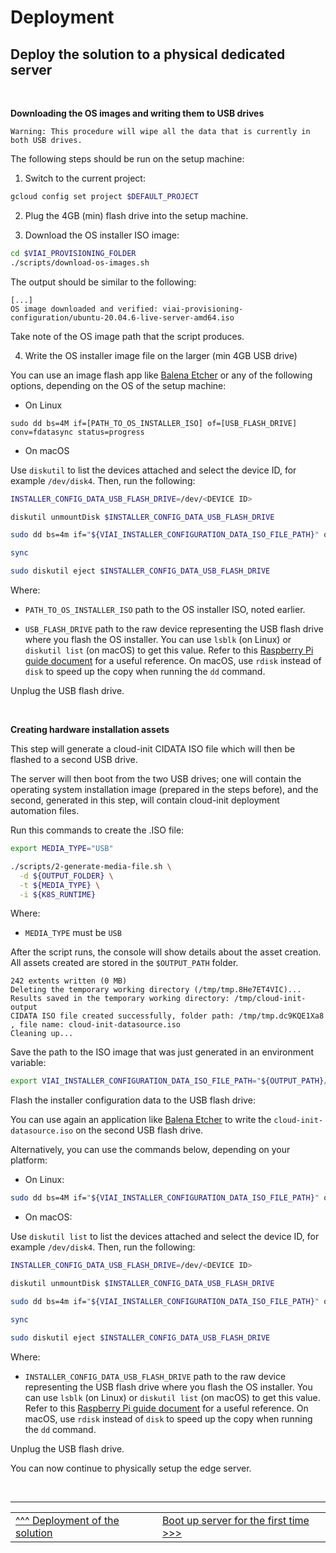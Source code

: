 # Deployment

## Deploy the solution to a physical dedicated server

<br>

__Downloading the OS images and writing them to USB drives__

    Warning: This procedure will wipe all the data that is currently in both USB drives.


The following steps should be run on the setup machine:

1. Switch to the current project:

```bash
gcloud config set project $DEFAULT_PROJECT
```

2. Plug the 4GB (min) flash drive into the setup machine.

3. Download the OS installer ISO image:

```bash
cd $VIAI_PROVISIONING_FOLDER
./scripts/download-os-images.sh
```

The output should be similar to the following:

```text
[...]
OS image downloaded and verified: viai-provisioning-configuration/ubuntu-20.04.6-live-server-amd64.iso
```

Take note of the OS image path that the script produces.

4. Write the OS installer image file on the larger (min 4GB USB drive)

You can use an image flash app like [Balena Etcher](https://etcher.balena.io/) or any of the following options, depending on the OS of the setup machine:

* On Linux

```text
sudo dd bs=4M if=[PATH_TO_OS_INSTALLER_ISO] of=[USB_FLASH_DRIVE] conv=fdatasync status=progress
```

* On macOS

Use `diskutil` to list the devices attached and select the device ID, for example `/dev/disk4`. Then, run the following:

```bash
INSTALLER_CONFIG_DATA_USB_FLASH_DRIVE=/dev/<DEVICE ID>

diskutil unmountDisk $INSTALLER_CONFIG_DATA_USB_FLASH_DRIVE

sudo dd bs=4m if="${VIAI_INSTALLER_CONFIGURATION_DATA_ISO_FILE_PATH}" of=$INSTALLER_CONFIG_DATA_USB_FLASH_DRIVE

sync

sudo diskutil eject $INSTALLER_CONFIG_DATA_USB_FLASH_DRIVE
```


Where:

* `PATH_TO_OS_INSTALLER_ISO` path to the OS installer ISO, noted earlier.

* `USB_FLASH_DRIVE` path to the raw device representing the USB flash drive where you flash the OS installer. You can use `lsblk` (on Linux) or `diskutil list` (on macOS) to get this value.
Refer to this [Raspberry Pi guide document](https://www.raspberrypi.org/documentation/computers/getting-started.html) for a useful reference. On macOS, use `rdisk` instead of `disk` to speed up the copy when running the `dd` command.

Unplug the USB flash drive.


<br>

__Creating hardware installation assets__

This step will generate a cloud-init CIDATA ISO file which will then be flashed to a second USB drive. <br>

The server will then boot from the two USB drives; one will contain the operating system installation image (prepared in the steps before), and the second, generated in this step, will contain cloud-init deployment automation files.

Run this commands to create the .ISO file:

```bash
export MEDIA_TYPE="USB"

./scripts/2-generate-media-file.sh \
  -d ${OUTPUT_FOLDER} \
  -t ${MEDIA_TYPE} \
  -i ${K8S_RUNTIME}
```

Where:
* `MEDIA_TYPE` must be `USB`

After the script runs, the console will show details about the asset creation. All assets created are stored in the `$OUTPUT_PATH` folder.

```text
242 extents written (0 MB)
Deleting the temporary working directory (/tmp/tmp.8He7ET4VIC)...
Results saved in the temporary working directory: /tmp/cloud-init-output
CIDATA ISO file created successfully, folder path: /tmp/tmp.dc9KQE1Xa8 , file name: cloud-init-datasource.iso
Cleaning up...
```

Save the path to the ISO image that was just generated in an environment variable:

```bash
export VIAI_INSTALLER_CONFIGURATION_DATA_ISO_FILE_PATH="${OUTPUT_PATH}/cloud-init-datasource.iso"
```

Flash the installer configuration data to the USB flash drive:

You can use again an application like [Balena Etcher](https://etcher.balena.io/) to write the `cloud-init-datasource.iso` on the second USB flash drive.

Alternatively, you can use the commands below, depending on your platform:

* On Linux:

```bash
sudo dd bs=4M if="${VIAI_INSTALLER_CONFIGURATION_DATA_ISO_FILE_PATH}" of=[INSTALLER_CONFIG_DATA_USB_FLASH_DRIVE] conv=fdatasync status=progress
```

* On macOS:

Use `diskutil list` to list the devices attached and select the device ID, for example `/dev/disk4`. Then, run the following:

```bash
INSTALLER_CONFIG_DATA_USB_FLASH_DRIVE=/dev/<DEVICE ID>

diskutil unmountDisk $INSTALLER_CONFIG_DATA_USB_FLASH_DRIVE

sudo dd bs=4m if="${VIAI_INSTALLER_CONFIGURATION_DATA_ISO_FILE_PATH}" of=$INSTALLER_CONFIG_DATA_USB_FLASH_DRIVE

sync

sudo diskutil eject $INSTALLER_CONFIG_DATA_USB_FLASH_DRIVE
```

Where:

* `INSTALLER_CONFIG_DATA_USB_FLASH_DRIVE` path to the raw device representing the USB flash drive where you flash the OS installer. You can use `lsblk` (on Linux) or `diskutil list` (on macOS) to get this value.
Refer to this [Raspberry Pi guide document](https://www.raspberrypi.org/documentation/computers/getting-started.html) for a useful reference. On macOS, use `rdisk` instead of `disk` to speed up the copy when running the `dd` command.

Unplug the USB flash drive.

You can now continue to physically setup the edge server.

</br>

___

<table width="100%">
<tr><td><a href="./deployedge.md">^^^ Deployment of the solution</td><td><a href="./bootedge.md">Boot up server for the first time >>></td></tr>
</table>
